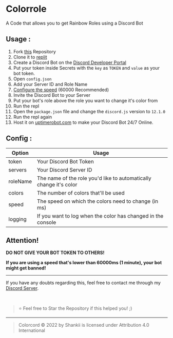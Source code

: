 # Colorrole
A Code that allows you to get Rainbow Roles using a Discord Bot

## Usage : 

1. Fork [this](https://github.com/Shxnkii/-Color-role) Repository
2. Clone it to [replit](https://replit.com)
3. Create a Discord Bot on the [Discord Developer Portal](https://discord.com/developers)
4. Put your token inside Secrets with the `key` as `TOKEN` and `value` as your bot token.
5. Open `config.json`
6. Add your Server ID and Role Name
7. [Configure the speed](https://www.google.com/search?q=seconds+to+milliseconds+converter) (60000 Recommended)
8. Invite the Discord Bot to your Server
9. Put your bot's role above the role you want to change it's color from
10. Run the repl
11. Open the `package.json` file and change the `discord.js` version to `12.1.0`
12. Run the repl again
13. Host it on [uptimerobot.com](https://uptimerobot.com) to make your Discord Bot 24/7 Online.

## Config :

| Option        | Usage         |
| ------------- |---------------|
| token         | Your Discord Bot Token|
| servers       | Your Discord Server ID|
| roleName      | The name of the role you'd like to automatically change it's color|
| colors        | The number of colors that'll be used|
| speed         | The speed on which the colors need to change (in ms)|
| logging       | If you want to log when the color has changed in the console|

## Attention!

**DO NOT GIVE YOUR BOT TOKEN TO OTHERS!**

**If you are using a speed that's lower than 60000ms (1 minute), your bot might get banned!**

---

If you have any doubts regarding this, feel free to contact me through my [Discord Server](https://discord.gg/eJvAS8Nw).

</br>

> ⭐ Feel free to Star the Repository if this helped you! ;)

----

> Colorcord © 2022 by Shankii is licensed under Attribution 4.0 International 
